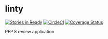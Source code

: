 # linty
[![Stories in Ready](https://badge.waffle.io/birkholz/linty.png?label=ready&title=Ready)](https://waffle.io/birkholz/linty)
[![CircleCI](https://circleci.com/gh/birkholz/linty.svg?style=svg)](https://circleci.com/gh/birkholz/linty)
[![Coverage Status](https://coveralls.io/repos/github/birkholz/linty/badge.svg?branch=master)](https://coveralls.io/github/birkholz/linty?branch=master)

PEP 8 review application